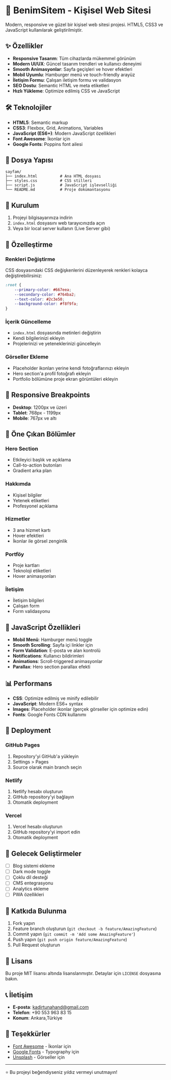 # 🚀 BenimSitem - Kişisel Web Sitesi

Modern, responsive ve güzel bir kişisel web sitesi projesi. HTML5, CSS3 ve JavaScript kullanılarak geliştirilmiştir.

## ✨ Özellikler

- **Responsive Tasarım**: Tüm cihazlarda mükemmel görünüm
- **Modern UI/UX**: Güncel tasarım trendleri ve kullanıcı deneyimi
- **Smooth Animasyonlar**: Sayfa geçişleri ve hover efektleri
- **Mobil Uyumlu**: Hamburger menü ve touch-friendly arayüz
- **İletişim Formu**: Çalışan iletişim formu ve validasyon
- **SEO Dostu**: Semantic HTML ve meta etiketleri
- **Hızlı Yükleme**: Optimize edilmiş CSS ve JavaScript

## 🛠️ Teknolojiler

- **HTML5**: Semantic markup
- **CSS3**: Flexbox, Grid, Animations, Variables
- **JavaScript (ES6+)**: Modern JavaScript özellikleri
- **Font Awesome**: İkonlar için
- **Google Fonts**: Poppins font ailesi

## 📁 Dosya Yapısı

```
sayfam/
├── index.html          # Ana HTML dosyası
├── styles.css          # CSS stilleri
├── script.js           # JavaScript işlevselliği
└── README.md           # Proje dokümantasyonu
```

## 🚀 Kurulum

1. Projeyi bilgisayarınıza indirin
2. `index.html` dosyasını web tarayıcınızda açın
3. Veya bir local server kullanın (Live Server gibi)

## 🎨 Özelleştirme

### Renkleri Değiştirme
CSS dosyasındaki CSS değişkenlerini düzenleyerek renkleri kolayca değiştirebilirsiniz:

```css
:root {
    --primary-color: #667eea;
    --secondary-color: #764ba2;
    --text-color: #2c3e50;
    --background-color: #f8f9fa;
}
```

### İçerik Güncelleme
- `index.html` dosyasında metinleri değiştirin
- Kendi bilgilerinizi ekleyin
- Projelerinizi ve yeteneklerinizi güncelleyin

### Görseller Ekleme
- Placeholder ikonları yerine kendi fotoğraflarınızı ekleyin
- Hero section'a profil fotoğrafı ekleyin
- Portfolio bölümüne proje ekran görüntüleri ekleyin

## 📱 Responsive Breakpoints

- **Desktop**: 1200px ve üzeri
- **Tablet**: 768px - 1199px
- **Mobile**: 767px ve altı

## 🌟 Öne Çıkan Bölümler

### Hero Section
- Etkileyici başlık ve açıklama
- Call-to-action butonları
- Gradient arka plan

### Hakkımda
- Kişisel bilgiler
- Yetenek etiketleri
- Profesyonel açıklama

### Hizmetler
- 3 ana hizmet kartı
- Hover efektleri
- İkonlar ile görsel zenginlik

### Portföy
- Proje kartları
- Teknoloji etiketleri
- Hover animasyonları

### İletişim
- İletişim bilgileri
- Çalışan form
- Form validasyonu

## 🔧 JavaScript Özellikleri

- **Mobil Menü**: Hamburger menü toggle
- **Smooth Scrolling**: Sayfa içi linkler için
- **Form Validation**: E-posta ve alan kontrolü
- **Notifications**: Kullanıcı bildirimleri
- **Animations**: Scroll-triggered animasyonlar
- **Parallax**: Hero section parallax efekti

## 📊 Performans

- **CSS**: Optimize edilmiş ve minify edilebilir
- **JavaScript**: Modern ES6+ syntax
- **Images**: Placeholder ikonlar (gerçek görseller için optimize edin)
- **Fonts**: Google Fonts CDN kullanımı

## 🚀 Deployment

### GitHub Pages
1. Repository'yi GitHub'a yükleyin
2. Settings > Pages
3. Source olarak main branch seçin

### Netlify
1. Netlify hesabı oluşturun
2. GitHub repository'yi bağlayın
3. Otomatik deployment

### Vercel
1. Vercel hesabı oluşturun
2. GitHub repository'yi import edin
3. Otomatik deployment

## 🎯 Gelecek Geliştirmeler

- [ ] Blog sistemi ekleme
- [ ] Dark mode toggle
- [ ] Çoklu dil desteği
- [ ] CMS entegrasyonu
- [ ] Analytics ekleme
- [ ] PWA özellikleri

## 🤝 Katkıda Bulunma

1. Fork yapın
2. Feature branch oluşturun (`git checkout -b feature/AmazingFeature`)
3. Commit yapın (`git commit -m 'Add some AmazingFeature'`)
4. Push yapın (`git push origin feature/AmazingFeature`)
5. Pull Request oluşturun

## 📄 Lisans

Bu proje MIT lisansı altında lisanslanmıştır. Detaylar için `LICENSE` dosyasına bakın.

## 📞 İletişim

- **E-posta**: kadirtunahand@gmail.com
- **Telefon**: +90 553 963 83 15
- **Konum**: Ankara,Türkiye

## 🙏 Teşekkürler

- [Font Awesome](https://fontawesome.com/) - İkonlar için
- [Google Fonts](https://fonts.google.com/) - Typography için
- [Unsplash](https://unsplash.com/) - Görseller için

---

⭐ Bu projeyi beğendiyseniz yıldız vermeyi unutmayın!
